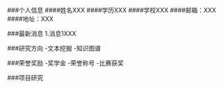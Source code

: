 ###个人信息
####姓名XXX
####学历XXX
####学校XXX
####邮箱：XXX
####地址：XXX

###最新消息
1.消息1XXX

###研究方向
-文本挖掘
-知识图谱

###荣誉奖励
-奖学金
-荣誉称号
-比赛获奖

###项目研究
